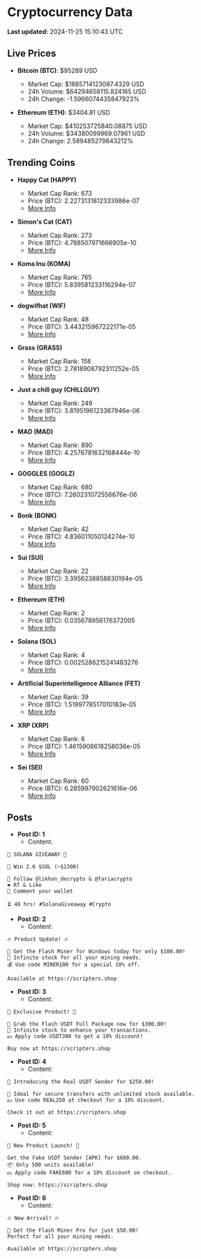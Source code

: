 # Cryptocurrency Data

**Last updated:** 2024-11-25 15:10:43 UTC

## Live Prices
- **Bitcoin (BTC)**: $95289 USD
  - Market Cap: $1885714123087.4329 USD
  - 24h Volume: $64294658115.824165 USD
  - 24h Change: -1.5966074435847923%

- **Ethereum (ETH)**: $3404.81 USD
  - Market Cap: $410253725840.08875 USD
  - 24h Volume: $34380099969.07961 USD
  - 24h Change: 2.589485279843212%

## Trending Coins
- **Happy Cat (HAPPY)**
  - Market Cap Rank: 673
  - Price (BTC): 2.2273131812333986e-07
  - [More Info](https://www.coingecko.com/en/coins/happycat)

- **Simon's Cat (CAT)**
  - Market Cap Rank: 273
  - Price (BTC): 4.788507971666905e-10
  - [More Info](https://www.coingecko.com/en/coins/simons-cat)

- **Koma Inu (KOMA)**
  - Market Cap Rank: 765
  - Price (BTC): 5.839581233116294e-07
  - [More Info](https://www.coingecko.com/en/coins/koma-inu)

- **dogwifhat (WIF)**
  - Market Cap Rank: 48
  - Price (BTC): 3.443215967222171e-05
  - [More Info](https://www.coingecko.com/en/coins/dogwifhat)

- **Grass (GRASS)**
  - Market Cap Rank: 158
  - Price (BTC): 2.7818908792311252e-05
  - [More Info](https://www.coingecko.com/en/coins/grass)

- **Just a chill guy (CHILLGUY)**
  - Market Cap Rank: 249
  - Price (BTC): 3.8195196123387946e-06
  - [More Info](https://www.coingecko.com/en/coins/just-a-chill-guy)

- **MAD (MAD)**
  - Market Cap Rank: 890
  - Price (BTC): 4.2576781632168444e-10
  - [More Info](https://www.coingecko.com/en/coins/mad-2)

- **GOGGLES (GOGLZ)**
  - Market Cap Rank: 680
  - Price (BTC): 7.260231072556676e-06
  - [More Info](https://www.coingecko.com/en/coins/goggles)

- **Bonk (BONK)**
  - Market Cap Rank: 42
  - Price (BTC): 4.836011050124274e-10
  - [More Info](https://www.coingecko.com/en/coins/bonk)

- **Sui (SUI)**
  - Market Cap Rank: 22
  - Price (BTC): 3.3956238858830194e-05
  - [More Info](https://www.coingecko.com/en/coins/sui)

- **Ethereum (ETH)**
  - Market Cap Rank: 2
  - Price (BTC): 0.035678956176372005
  - [More Info](https://www.coingecko.com/en/coins/ethereum)

- **Solana (SOL)**
  - Market Cap Rank: 4
  - Price (BTC): 0.0025286215241483276
  - [More Info](https://www.coingecko.com/en/coins/solana)

- **Artificial Superintelligence Alliance (FET)**
  - Market Cap Rank: 39
  - Price (BTC): 1.5199778517010183e-05
  - [More Info](https://www.coingecko.com/en/coins/artificial-superintelligence-alliance)

- **XRP (XRP)**
  - Market Cap Rank: 6
  - Price (BTC): 1.4615908618258036e-05
  - [More Info](https://www.coingecko.com/en/coins/xrp)

- **Sei (SEI)**
  - Market Cap Rank: 60
  - Price (BTC): 6.285997902621616e-06
  - [More Info](https://www.coingecko.com/en/coins/sei)

## Posts
- **Post ID: 1**
  - Content:
```
🚀 SOLANA GIVEAWAY 🚀

🎁 Win 2.6 $SOL (~$1300)

🤝 Follow @likhon_decrypto & @fariacrypto
❤️ RT & Like
💬 Comment your wallet

⏳ 48 hrs! #SolanaGiveaway #Crypto
```

- **Post ID: 2**
  - Content:
```
🔥 Product Update! 🔥

🚀 Get the Flash Miner for Windows today for only $100.00!
🔋 Infinite stock for all your mining needs.
💰 Use code MINER100 for a special 10% off.

Available at https://scripters.shop
```

- **Post ID: 3**
  - Content:
```
🎁 Exclusive Product! 🎁

💸 Grab the Flash USDT Full Package now for $300.00!
🎉 Infinite stock to enhance your transactions.
💵 Apply code USDT300 to get a 10% discount!

Buy now at https://scripters.shop
```

- **Post ID: 4**
  - Content:
```
💎 Introducing the Real USDT Sender for $250.00!

💼 Ideal for secure transfers with unlimited stock available.
💵 Use code REAL250 at checkout for a 10% discount.

Check it out at https://scripters.shop
```

- **Post ID: 5**
  - Content:
```
🚀 New Product Launch! 🚀

Get the Fake USDT Sender [APK] for $600.00.
📦 Only 500 units available!
💵 Apply code FAKE600 for a 10% discount on checkout.

Shop now: https://scripters.shop
```

- **Post ID: 6**
  - Content:
```
🔥 New Arrival! 🔥

💸 Get the Flash Miner Pro for just $50.00!
Perfect for all your mining needs.

Available at https://scripters.shop
```

